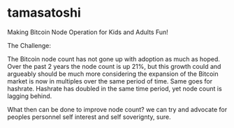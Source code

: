 # tamasatoshi
Making Bitcoin Node Operation for Kids and Adults Fun!

The Challenge:

The Bitcoin node count has not gone up with adoption as much as hoped. Over the past 2 years the node count is up 21%, but this growth could and argueably should be much 
more considering the expansion of the Bitcoin market is now in multiples over the same period of time. Same goes for hashrate. Hashrate has doubled in the same time period, yet node count is lagging behind.

What then can be done to improve node count? we can try and advocate for peoples personnel self interest and self soverignty, sure. 
